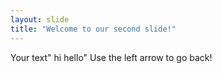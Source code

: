 ```yaml
---
layout: slide
title: "Welcome to our second slide!"
---
```

Your text" hi hello"
Use the left arrow to go back!
